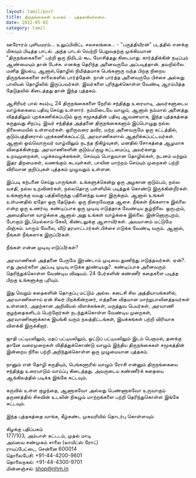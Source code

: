 ```yaml
---
layout: tamil/post
title: திருநங்கைகள் உலகம் - புத்தகவிமர்சனம்.
date: 2012-05-02
category: tamil
---
```


ஊரோரம் புளியமரம்... உலுப்பிவிட்ட சலசலங்கை... - "பருத்திவீரன்" படத்தில் எனக்கு மிகவும் பிடித்த பாடல். அந்த பாடல் வெற்றி பெறுவதற்கு முக்கியமான "திருநங்கைகளை" பற்றி ஒரு நிமிடம் கூட யோசித்தது கிடையாது. கார்த்திக்கின் நடிப்பும் ஆண்மையும் தான் பேச்சு. எனக்கு தெரிந்த அனைவருமே அப்படித்தான். தவறில்லை. மனித இயல்பு. ஆனால்,தொழில் நிமித்தமாக பெங்களுரு வந்த பிறகு நிறைய திருநங்கைகளை சாலைகளில் பார்த்தேன். நான் பார்த்த அனைவருமே பிச்சை அல்லது பாலியல் தொழிலில் இருப்பவர்கள். இவர்களை புரிந்துக்கொள்ள வேண்டி ஆரம்பித்த தேடுதலில் கிடைத்தது தான் இந்த புத்தகம்.<br />
<br />
ஆசிரியர் பால் சுயம்பு, 24 திருநங்கைகளை நேரில் சந்தித்து உரையாடி, அவர்களுடைய வாழ்க்கையை பதிவு செய்து உள்ளார். நம்மிடையே வாழும், ஆனால் நம்மால் அனைத்து விதத்திலும் புறக்கணிக்கப்படும் ஒரு சமூகத்தின் பதிவு ஆவணமாக, இந்த புத்தகத்தை கருதுவது சிறப்பு. இவர் சந்தித்த அத்தனை திருநங்கைகளும் இப்பொழுது நல்ல நிலைமையில் உள்ளவர்கள். ஓரிருவரை தவிர, மற்ற அனைவருமே ஒரு கட்டத்தில், குடும்பத்தினரால் புறக்கணிக்கப்பட்டு, அரவாணிகளால் ஆதரிக்கப்பட்டவர்கள். ஆனால் ஒவ்வொருவர் வாழ்விலும் நடந்த நிகிழ்வுகள், மனதில் சோகத்தை ஆழமாக விதைக்கின்றது. அரவாணிகளின் குடும்ப/குழு கட்டமைப்பு, அவர்களது உறவுமுறைகள், பழக்கவழக்கங்கள், செய்யும் பொதுவான தொழில்கள், நடனம் மற்றும் இதர திறமைகள், வணங்கும் கடவுள்கள், பாலின மாற்றம் செய்யும் முறைகள் பற்றி விரிவான குறிப்புகள் புத்தகம் முழுவதும் உள்ளன.<br />
<br />
இப்படி கற்பனை செய்து பாருங்கள். உங்களுக்கென்று ஒரு அழகான குடும்பம், நல்ல வசதி, நல்ல உறவினர்கள், நல்லதொரு பள்ளியில் படித்துக் கொண்டு இருக்கின்றீர்கள். உங்களுக்கு வயது பத்திலிருந்து பதினைந்து வரை இருக்கும். ஆனால் உங்கள் உள்மனதில் ஏதோ ஒரு தேடுதல். ஒரு நிறைவேறாத ஆசை. நீங்கள் நீங்களாக இல்லை என்ற ஒரு உணர்வு. கண்டிப்பாக ஒரு முடிவு எடுத்தாக வேண்டிய சூழ்நிலை. ஒருபுறம், அமைதியான வாழ்க்கை ஆனால் அது உங்கள் வாழ்க்கை இல்லை. இன்னொருபுறம், போகும் இடமெல்லாம் கேலி, கிண்டலுக்கு ஆளாவீர்கள். அவமானம் மட்டுமே மிஞ்சும். யாரும் வேலை, வீடு தரமாட்டார்கள்.பிச்சை எடுக்க வேண்டி வரும். ஆனால், நீங்கள் நீங்களாக இருப்பீர்கள்.<br />
<br />
நீங்கள் என்ன முடிவு எடுப்பீர்கள்?<br />
<br />
அரவாணிகள் அத்தனை பேருமே இரண்டாம் முடிவை துணிந்து எடுத்தவர்கள். ஏன்?. எது அவர்களை அப்படி முடிவு எடுக்க தூண்டியது?. கண்டிப்பாக அனைவரும் தெரிந்துக்கொள்ள வேண்டிய விஷயம். 24 பேர்களின் கண்ணீர் கதைகளை படித்த பிறகு உங்களுக்கு புரியும்.<br />
<br />
இது வெறும் கதைகளின் தொகுப்பு மட்டும் அல்ல. கடைசி சில அத்தியாயங்களில், அரவாணிகளாய் ஏன் சிலர் பிறக்கின்றனர், எத்தனை விதமான மாற்றுபாலினத்தவர்கள் உள்ளனர், அதற்கான அறிவியல் விளக்கங்கள், மருத்துவ பெயர்கள், அரவாணி குழந்தைகளிடம் பெற்றோர்கள் நடந்துக்கொள்ள வேண்டிய முறைகள், அரவாணிகளுக்காக இயங்கி வரும் நலத்திட்டங்கள், இயக்கங்கள் பற்றி விரிவாக விளக்கி இருக்கிறார்.<br />
<br />
ஜாதி பட்டியலிலும், மதப் பட்டியலிலும், ஓட்டுப் பட்டியலிலும் இடம் பெறாமல், தனக்கு தானே வரைமுறைகள் விதித்துக்கொண்டு வாழும் இந்திய திருநங்கைகள் சமூகத்தின் இன்றைய நிலை பற்றி அறிந்துக்கொள்ள ஒரு முழுமையான புத்தகம்.<br />
<br />
நானும் என் தோழி சுருதியும், பெங்களூரில் வாழும் ரோசி என்னும் திருநங்கையை சந்தித்து உரையாடும் வாய்ப்பு கிடைத்தது. அவருடைய கண்ணீர்க் கதையை ஆங்கிலத்தில் படிக்க இங்கே சுட்டவும்.<br />
<br />
கருவில் உள்ள குழந்தை, ஆணாகவோ அல்லது பெண்ணாகவோ உருவாகும் தருணத்தில் சிசுவின் உடலின் நிகழும் மாற்றங்களை பற்றி தெரிந்துகொள்ள இங்கே சுட்டவும்.<br />
<br />
இந்த புத்தகத்தை வாங்க, கீழ்கண்ட முகவரியில் தொடர்பு கொள்ளவும்.<br />
<br />
கிழக்கு பதிப்பகம்<br />
177/103, அம்பாள் கட்டடம், முதல் மாடி<br />
அவ்வை சண்முகம் சாலை (லாயிட்ஸ் ரோட்)<br />
ராயப்பேட்டை, சென்னை 600014<br />
தொலைபேசி: +91-44-4200-9601 <br />
தொலைநகல்: +91-44-4300-9701 <br />
மின்னஞ்சல்: shop@nhm.in<br />
<br />
